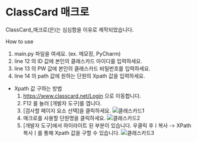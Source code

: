 # ClassCard 매크로
ClassCard_매크로(은)는 심심함을 이유로 제작되었습니다.

How to use
1. main.py 파일을 여세요. (ex. 메모장, PyCharm)
2. line 12 의 ID 값에 본인의 클래스카드 아이디를 입력하세요.
3. line 13 의 PW 값에 본인의 클래스카드 비밀번호를 입력하세요.
4. line 14 의 path 값에 원하는 단원의 Xpath 값을 입력하세요.
* Xpath 값 구하는 방법
  1. https://www.classcard.net/Login 으로 이동합니다.
  2. F12 를 눌러 [개발자 도구]를 엽니다.
  3. [검사할 페이지 요소 선택]을 클릭하세요.
![클래스카드1](https://media.discordapp.net/attachments/830246342491111485/1164925288082309230/image.png?ex=6544fc37&is=65328737&hm=aae2168b0d77d33e70eab6691f108fa3d5a4aac18d6493d2b479220ad2e119f9&=)
  4. 매크로를 사용할 단원명을 클릭하세요.
![클래스카드2](https://media.discordapp.net/attachments/830246342491111485/1164924599067218032/image.png?ex=6544fb93&is=65328693&hm=13c32a2ae50786d392923d63588f31e345811ded5062b10f30163f8e753881ab&=)
  5. [개발자 도구]에서 하이라이트 된 부분이 있습니다. 우클릭 후ㅣ복사 -> XPath 복사ㅣ를 통해 Xpath 값을 구할 수 있습니다.
![클래스카드3](https://media.discordapp.net/attachments/830246342491111485/1164926605022466078/image.png?ex=6544fd71&is=65328871&hm=457162cf5d4d25463a1d69b8f84a38d071838b6d8182393c2c0a0bcd513cee16&=)
  
